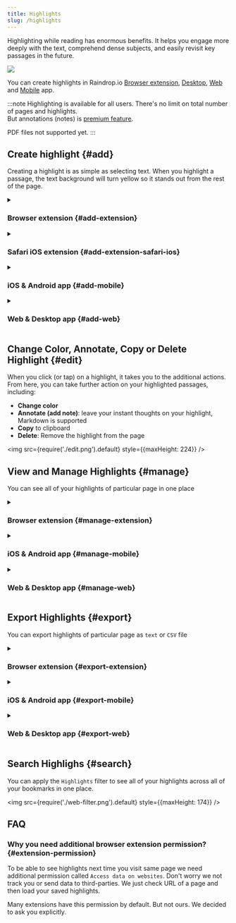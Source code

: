 ```yaml
---
title: Highlights
slug: /highlights
---
```


Highlighting while reading has enormous benefits.
It helps you engage more deeply with the text, comprehend dense subjects, and easily revisit key passages in the future.

![](intro.png)

You can create highlights in Raindrop.io [Browser extension](../../getting-started/install-extension/index.md), [Desktop](https://raindrop.io/download), [Web](https://app.raindrop.io) and [Mobile](https://raindrop.io/download) app.

:::note
Highlighting is available for all users. There's no limit on total number of pages and highlights.  
But annotations (notes) is [premium feature](../../billing/premium-features.md).

PDF files not supported yet.
:::




## Create highlight {#add}
Creating a highlight is as simple as selecting text.
When you highlight a passage, the text background will turn yellow so it stands out from the rest of the page.



<details><summary>

### Browser extension {#add-extension}

</summary>

1. Click & drag your mouse across the text that you would like to highlight
2. Press `Ctrl+Shift+S` (or `Cmd+Shift+S` on a Mac) or select `Save highlight` from context menu
3. *Only once*: Accept permission request. [Why?](#extension-permission)

<p><img src={require('./extension.png').default} style={{maxHeight: 155}} /></p>

:::caution Very important!
In Safari (macOS) be sure to click **Always Allow on Every Website** when it ask for permission

<img src={require('./safari-macos-permissions.jpg').default} style={{maxHeight: 312}} />
:::

</details>



<details><summary>

### Safari iOS extension {#add-extension-safari-ios}

</summary>

Select the text you would like to highlight, then tap the color button

<p><img src={require('./safari-ios-select.png').default} style={{maxHeight: 180}} /></p>

----

#### Only once:

1. Tap `Puzzle` icon, then `Manage extensions` and enable `Raindrop.io`
2. Tap `Puzzle` icon, tap `Raindrop.io` and go to `Highlights`
3. Give asked permissions

<p><img src={require('./safari-ios.png').default} style={{maxHeight: 355}} /></p>

Be sure to tap **Always Allow on Every Website** when it ask for permission
<p><img src={require('./safari-ios-permissions.jpg').default} style={{maxHeight: 292}} /></p>

</details>



<details><summary>

### iOS & Android app {#add-mobile}

</summary>

1. Tap on a bookmark
2. Select the text you would like to highlight, then tap the color button

:::note
On iOS you can add highlights in Safari browser. [**Learn more**](#add-extension-safari-ios)   
:::

:::note
Unfortunately Chrome on Android doesn't support such functionality yet
:::

</details>



<details><summary>

### Web & Desktop app {#add-web}

</summary>

1. Click on a bookmark, then go to `Web` or `Preview` tab
2. Click & drag your mouse across the text that you would like to highlight
3. Select desired highlight color and/or add annotation

<img src={require('./web.png').default} style={{maxHeight: 417}} />

</details>





## Change Color, Annotate, Copy or Delete Highlight {#edit}
When you click (or tap) on a highlight, it takes you to the additional actions. From here, you can take further action on your highlighted passages, including:
- **Change color**
- **Annotate (add note)**: leave your instant thoughts on your highlight, Markdown is supported
- **Copy** to clipboard
- **Delete**: Remove the highlight from the page

<img src={require('./edit.png').default} style={{maxHeight: 224}} />




## View and Manage Highlights {#manage}
You can see all of your highlights of particular page in one place

<details><summary>

### Browser extension {#manage-extension}

</summary>

1. Click Raindrop.io extension icon in a browser toolbar
2. Click `Highlights` button

</details>


<details><summary>

### iOS & Android app {#manage-mobile}

</summary>

1. Go to edit bookmark screen
2. Tap `Highlights`

</details>


<details><summary>

### Web & Desktop app {#manage-web}

</summary>

1. Click on a bookmark
2. Click `Highlights` button in the bottom of the page

<img src={require('./manage.png').default} style={{maxHeight: 583}} />

</details>



## Export Highlights {#export}
You can export highlights of particular page as `text` or `CSV` file

<details><summary>

### Browser extension {#export-extension}

</summary>

1. Click Raindrop.io extension icon in a browser toolbar
2. Click `Highlights` button
3. Click `Export` icon

</details>


<details><summary>

### iOS & Android app {#export-mobile}

</summary>

Not implemented yet

</details>


<details><summary>

### Web & Desktop app {#export-web}

</summary>

1. Click on a bookmark
2. Click `Highlights` button in the bottom of the page
3. Click `Export` icon

</details>



## Search Highlighs {#search}
You can apply the `Highlights` filter to see all of your highlights across all of your bookmarks in one place.

<img src={require('./web-filter.png').default} style={{maxHeight: 174}} />




## FAQ
### Why you need additional browser extension permission? {#extension-permission}
To be able to see highlights next time you visit same page we need additional permission called `Access data on websites`.
Don't worry we not track you or send data to third-parties. We just check URL of a page and then load your saved highlights.

Many extensions have this permission by default. But not ours. We decided to ask you explicitly.
